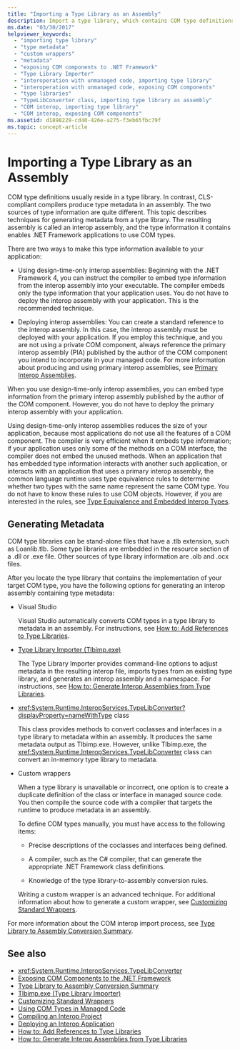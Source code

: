 ```yaml
---
title: "Importing a Type Library as an Assembly"
description: Import a type library, which contains COM type definitions, as an assembly. Learn ways to create metadata from a type library, resulting in an interop assembly.
ms.date: "03/30/2017"
helpviewer_keywords:
  - "importing type library"
  - "type metadata"
  - "custom wrappers"
  - "metadata"
  - "exposing COM components to .NET Framework"
  - "Type Library Importer"
  - "interoperation with unmanaged code, importing type library"
  - "interoperation with unmanaged code, exposing COM components"
  - "type libraries"
  - "TypeLibConverter class, importing type library as assembly"
  - "COM interop, importing type library"
  - "COM interop, exposing COM components"
ms.assetid: d1898229-cd40-426e-a275-f3eb65fbc79f
ms.topic: concept-article
---
```

# Importing a Type Library as an Assembly

COM type definitions usually reside in a type library. In contrast, CLS-compliant compilers produce type metadata in an assembly. The two sources of type information are quite different. This topic describes techniques for generating metadata from a type library. The resulting assembly is called an interop assembly, and the type information it contains enables .NET Framework applications to use COM types.

There are two ways to make this type information available to your application:

- Using design-time-only interop assemblies: Beginning with the .NET Framework 4, you can instruct the compiler to embed type information from the interop assembly into your executable. The compiler embeds only the type information that your application uses. You do not have to deploy the interop assembly with your application. This is the recommended technique.

- Deploying interop assemblies: You can create a standard reference to the interop assembly. In this case, the interop assembly must be deployed with your application. If you employ this technique, and you are not using a private COM component, always reference the primary interop assembly (PIA) published by the author of the COM component you intend to incorporate in your managed code. For more information about producing and using primary interop assemblies, see [Primary Interop Assemblies](/previous-versions/dotnet/netframework-4.0/aax7sdch(v=vs.100)).

When you use design-time-only interop assemblies, you can embed type information from the primary interop assembly published by the author of the COM component. However, you do not have to deploy the primary interop assembly with your application.

Using design-time-only interop assemblies reduces the size of your application, because most applications do not use all the features of a COM component. The compiler is very efficient when it embeds type information; if your application uses only some of the methods on a COM interface, the compiler does not embed the unused methods. When an application that has embedded type information interacts with another such application, or interacts with an application that uses a primary interop assembly, the common language runtime uses type equivalence rules to determine whether two types with the same name represent the same COM type. You do not have to know these rules to use COM objects. However, if you are interested in the rules, see [Type Equivalence and Embedded Interop Types](type-equivalence-and-embedded-interop-types.md).

## Generating Metadata

COM type libraries can be stand-alone files that have a .tlb extension, such as Loanlib.tlb. Some type libraries are embedded in the resource section of a .dll or .exe file. Other sources of type library information are .olb and .ocx files.

After you locate the type library that contains the implementation of your target COM type, you have the following options for generating an interop assembly containing type metadata:

- Visual Studio

  Visual Studio automatically converts COM types in a type library to metadata in an assembly. For instructions, see [How to: Add References to Type Libraries](how-to-add-references-to-type-libraries.md).

- [Type Library Importer (Tlbimp.exe)](../tools/tlbimp-exe-type-library-importer.md)

  The Type Library Importer provides command-line options to adjust metadata in the resulting interop file, imports types from an existing type library, and generates an interop assembly and a namespace. For instructions, see [How to: Generate Interop Assemblies from Type Libraries](how-to-generate-interop-assemblies-from-type-libraries.md).

- <xref:System.Runtime.InteropServices.TypeLibConverter?displayProperty=nameWithType> class

  This class provides methods to convert coclasses and interfaces in a type library to metadata within an assembly. It produces the same metadata output as Tlbimp.exe. However, unlike Tlbimp.exe, the <xref:System.Runtime.InteropServices.TypeLibConverter> class can convert an in-memory type library to metadata.

- Custom wrappers

  When a type library is unavailable or incorrect, one option is to create a duplicate definition of the class or interface in managed source code. You then compile the source code with a compiler that targets the runtime to produce metadata in an assembly.

  To define COM types manually, you must have access to the following items:

  - Precise descriptions of the coclasses and interfaces being defined.

  - A compiler, such as the C# compiler, that can generate the appropriate .NET Framework class definitions.

  - Knowledge of the type library-to-assembly conversion rules.

  Writing a custom wrapper is an advanced technique. For additional information about how to generate a custom wrapper, see [Customizing Standard Wrappers](/previous-versions/dotnet/netframework-4.0/h7hx9abd(v=vs.100)).

 For more information about the COM interop import process, see [Type Library to Assembly Conversion Summary](/previous-versions/dotnet/netframework-4.0/k83zzh38(v=vs.100)).

## See also

- <xref:System.Runtime.InteropServices.TypeLibConverter>
- [Exposing COM Components to the .NET Framework](exposing-com-components.md)
- [Type Library to Assembly Conversion Summary](/previous-versions/dotnet/netframework-4.0/k83zzh38(v=vs.100))
- [Tlbimp.exe (Type Library Importer)](../tools/tlbimp-exe-type-library-importer.md)
- [Customizing Standard Wrappers](/previous-versions/dotnet/netframework-4.0/h7hx9abd(v=vs.100))
- [Using COM Types in Managed Code](/previous-versions/dotnet/netframework-4.0/3y76b69k(v=vs.100))
- [Compiling an Interop Project](compiling-an-interop-project.md)
- [Deploying an Interop Application](deploying-an-interop-application.md)
- [How to: Add References to Type Libraries](how-to-add-references-to-type-libraries.md)
- [How to: Generate Interop Assemblies from Type Libraries](how-to-generate-interop-assemblies-from-type-libraries.md)
